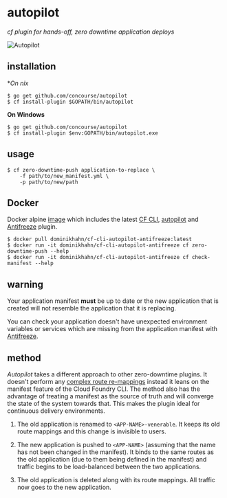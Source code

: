 # autopilot

*cf plugin for hands-off, zero downtime application deploys*

![Autopilot](http://i.imgur.com/xj2vbwk.jpg)

## installation

**On *nix**
```
$ go get github.com/concourse/autopilot
$ cf install-plugin $GOPATH/bin/autopilot
```

**On Windows**
```
$ go get github.com/concourse/autopilot
$ cf install-plugin $env:GOPATH/bin/autopilot.exe
```

## usage

```
$ cf zero-downtime-push application-to-replace \
    -f path/to/new_manifest.yml \
    -p path/to/new/path
```

## Docker

Docker alpine [image](https://github.com/dominikhahn/docker-cf-cli-autopilot-antifreeze) which includes the latest [CF CLI](https://github.com/cloudfoundry/cli), [autopilot](https://github.com/concourse/autopilot) and [Antifreeze](https://github.com/odlp/antifreeze) plugin.

```
$ docker pull dominikhahn/cf-cli-autopilot-antifreeze:latest
$ docker run -it dominikhahn/cf-cli-autopilot-antifreeze cf zero-downtime-push --help
$ docker run -it dominikhahn/cf-cli-autopilot-antifreeze cf check-manifest --help
```

## warning

Your application manifest **must** be up to date or the new application that
is created will not resemble the application that it is replacing.

You can check your application doesn't have unexpected environment variables or services which are missing from the application manifest with [Antifreeze](https://github.com/odlp/antifreeze).

## method

*Autopilot* takes a different approach to other zero-downtime plugins. It
doesn't perform any [complex route re-mappings][indiana-jones] instead it leans
on the manifest feature of the Cloud Foundry CLI. The method also has the
advantage of treating a manifest as the source of truth and will converge the
state of the system towards that. This makes the plugin ideal for continuous
delivery environments.

1. The old application is renamed to `<APP-NAME>-venerable`. It keeps its old route
   mappings and this change is invisible to users.

2. The new application is pushed to `<APP-NAME>` (assuming that the name has
   not been changed in the manifest). It binds to the same routes as the old
   application (due to them being defined in the manifest) and traffic begins to
   be load-balanced between the two applications.

3. The old application is deleted along with its route mappings. All traffic
   now goes to the new application.

[indiana-jones]: https://www.youtube.com/watch?v=0gU35Tgtlmg
